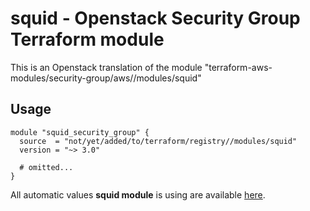 # squid - Openstack Security Group Terraform module

This is an Openstack translation of the module "terraform-aws-modules/security-group/aws//modules/squid"

## Usage

```hcl
module "squid_security_group" {
  source  = "not/yet/added/to/terraform/registry//modules/squid"
  version = "~> 3.0"

  # omitted...
}
```

All automatic values **squid module** is using are available [here](https://github.com/terraform-aws-modules/terraform-aws-security-group/blob/master/modules/squid/auto_values.tf).

<!-- BEGINNING OF PRE-COMMIT-TERRAFORM DOCS HOOK -->
<!-- END OF PRE-COMMIT-TERRAFORM DOCS HOOK -->
